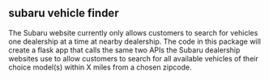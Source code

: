 ## subaru vehicle finder

The Subaru website currently only allows customers to search for vehicles one dealership at a time at nearby dealership. The code in this package will create a flask app that calls the same two APIs the Subaru dealership websites use to allow customers to search for all available vehicles of their choice model(s) within X miles from a chosen zipcode.

